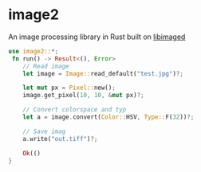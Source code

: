 # image2

An image processing library in Rust built on [libimaged](https://github.com/zshipko/imaged)

```rust
use image2::*;
 fn run() -> Result<(), Error>
    // Read image
    let image = Image::read_default("test.jpg")?;

    let mut px = Pixel::new();
    image.get_pixel(10, 10, &mut px)?;

    // Convert colorspace and typ
    let a = image.convert(Color::HSV, Type::F(32))?;

    // Save imag
    a.write("out.tiff")?;

    Ok(()
}
```

